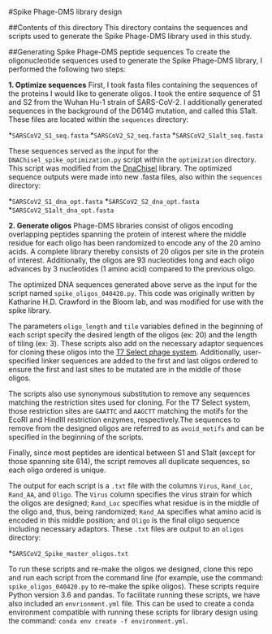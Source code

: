 #Spike Phage-DMS library design

##Contents of this directory
This directory contains the sequences and scripts used to generate the Spike Phage-DMS library used in this study. 

##Generating Spike Phage-DMS peptide sequences
To create the oligonucleotide sequences used to generate the Spike Phage-DMS library, I performed the following two steps:

**1. Optimize sequences**
First, I took fasta files containing the sequences of the proteins I would like to generate oligos. I took the entire sequence of S1 and S2 from the Wuhan Hu-1 strain of SARS-CoV-2. I additionally generated sequences in the background of the D614G mutation, and called this S1alt. These files are located within the `sequences` directory:

*`SARSCoV2_S1_seq.fasta`
*`SARSCoV2_S2_seq.fasta`
*`SARSCoV2_S1alt_seq.fasta`

These sequences served as the input for the `DNAChisel_spike_optimization.py` script within the `optimization` directory. This script was modified from the [DnaChisel](https://github.com/Edinburgh-Genome-Foundry/DnaChisel) library. The optimized sequence outputs were made into new .fasta files, also within the `sequences` directory:

*`SARSCoV2_S1_dna_opt.fasta`
*`SARSCoV2_S2_dna_opt.fasta`
*`SARSCoV2_S1alt_dna_opt.fasta`

**2. Generate oligos**
Phage-DMS libraries consist of oligos encoding overlapping peptides spanning the protein of interest where the middle residue for each oligo has been randomized to encode any of the 20 amino acids. A complete library thereby consists of 20 oligos per site in the protein of interest. Additionally, the oligos are 93 nucleotides long and each oligo advances by 3 nucleotides (1 amino acid) compared to the previous oligo.

The optimized DNA sequences generated above serve as the input for the script named `spike_oligos_040420.py`. This code was originally written by Katharine H.D. Crawford in the Bloom lab, and was modified for use with the spike library.

The parameters `oligo_length` and `tile` variables defined in the beginning of each script specify the desired length of the oligos (ex: 20) and the length of tiling (ex: 3). These scripts also add on the necessary adaptor sequences for cloning these oligos into the [T7 Select phage system](https://www.emdmillipore.com/US/en/product/T7Select10-3-Cloning-Kit,EMD_BIO-70550#anchor_USP).
Additionally, user-specified linker sequences are added to the first and last oligos ordered to ensure the first and last sites to be mutated are in the middle of those oligos. 

The scripts also use synonymous substitution to remove any sequences matching the restriction sites used for cloning. For the T7 Select system, those restriction sites are `GAATTC` and `AAGCTT` matching the motifs for the EcoRI and HindIII restriction enzymes, respectively.The sequences to remove from the designed oligos are referred to as `avoid_motifs` and can be specified in the beginning of the scripts.

Finally, since most peptides are identical between S1 and S1alt (except for those spanning site 614), the script removes all duplicate sequences, so each oligo ordered is unique.

The output for each script is a `.txt` file with the columns `Virus`, `Rand_Loc`, `Rand_AA`, and `Oligo`. 
The `Virus` column specifies the virus strain for which the oligos are designed; `Rand_Loc` specifies what residue is in the middle of the oligo and, thus, being randomized; `Rand_AA` specifies what amino acid is encoded in this middle position; and `Oligo` is the final oligo sequence including necessary adaptors.
These `.txt` files are output to an `oligos` directory:

*`SARSCoV2_Spike_master_oligos.txt`

To run these scripts and re-make the oligos we designed, clone this repo and run each script from the command line (for example, use the command: `spike_oligos_040420.py` to re-make the spike oligos).
These scripts require Python version 3.6 and pandas.
To facilitate running these scripts, we have also included an `envrionment.yml` file.
This can be used to create a conda environment compatible with running these scripts for library design using the command: `conda env create -f environment.yml`.

